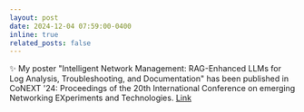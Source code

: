 ```yaml
---
layout: post
date: 2024-12-04 07:59:00-0400
inline: true
related_posts: false
---
```


:sparkles: My poster "Intelligent Network Management: RAG-Enhanced LLMs for Log Analysis, Troubleshooting, and Documentation" has been published in CoNEXT '24: Proceedings of the 20th International Conference on emerging Networking EXperiments and Technologies.
 <a href="https://dl.acm.org/doi/abs/10.1145/3680121.3699887">Link</a>

 <!-- 🎉 :tada: – Party popper
🎊 :confetti_ball: – Confetti ball
🏆 :trophy: – Trophy
🚀 :rocket: – Rocket (for achievements or launches)
🌟 :star2: – Glowing star
✨ :sparkles: – Sparkles
🔥 :fire: – Fire (for something exciting or impressive)
🎖️ :medal_military: – Medal
💫 :dizzy: – Swirling stars (for success or excitement)
🥳 :partying_face: – Partying face
🥇 :1st_place_medal: – First place medal
💥 :boom: – Boom/explosion (for big announcements -->
